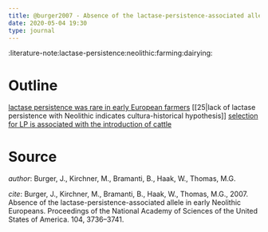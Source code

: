 ```yaml
---
title: @burger2007 - Absence of the lactase-persistence-associated allele in early Neolithic Europeans
date: 2020-05-04 19:30
type: journal
---
```


:literature-note:lactase-persistence:neolithic:farming:dairying:

# Outline

[lactase persistence was rare in early European farmers](23)
[[25|lack of lactase persistence with Neolithic indicates cultura-historical hypothesis]]
[selection for LP is associated with the introduction of cattle](60)

# Source

*author*: 
Burger, J., Kirchner, M., Bramanti, B., Haak, W., Thomas, M.G.

*cite*:
Burger, J., Kirchner, M., Bramanti, B., Haak, W., Thomas, M.G., 2007. Absence of the lactase-persistence-associated allele in early Neolithic Europeans. Proceedings of the National Academy of Sciences of the United States of America. 104, 3736–3741.
